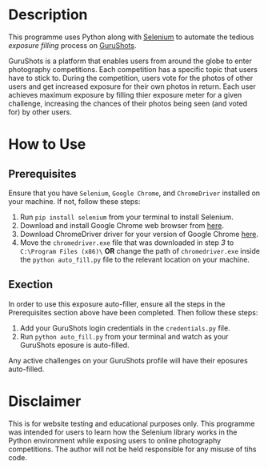 # Description
This programme uses Python along with [Selenium](https://www.selenium.dev/documentation/en/) to automate the tedious *exposure filling* process on [GuruShots](https://gurushots.com/). 

GuruShots is a platform that enables users from around the globe to enter photography competitions. Each competition has a specific topic that users have to stick to. During the competition, users vote for the photos of other users and get increased exposure for their own photos in return. Each user achieves maximum exposure by filling thier exposure meter for a given challenge, increasing the chances of their photos being seen (and voted for) by other users.

# How to Use
## Prerequisites
Ensure that you have `Selenium`, `Google Chrome`, and `ChromeDriver` installed on your machine. If not, follow these steps:
1. Run `pip install selenium` from your terminal to install Selenium.
2. Download and install Google Chrome web browser from [here](https://www.google.com/chrome/).
3. Download ChromeDriver driver for your version of Google Chrome [here](https://sites.google.com/a/chromium.org/chromedriver/downloads).
4. Move the `chromedriver.exe` file that was downloaded in step *3* to `C:\Program Files (x86)\` **OR** change the path of `chromedriver.exe` inside the `python auto_fill.py` file to the relevant location on your machine.

## Exection
In order to use this exposure auto-filler, ensure all the steps in the Prerequisites section above have been completed. Then follow these steps:
1. Add your GuruShots login credentials in the `credentials.py` file.
2. Run `python auto_fill.py` from your terminal and watch as your GuruShots eposure is auto-filled.

Any active challenges on your GuruShots profile will have their eposures auto-filled.

# Disclaimer
This is for website testing and educational purposes only. This programme was intended for users to learn how the Selenium library works in the Python environment while exposing users to online photography competitions. The author will not be held responsible for any misuse of tihs code.